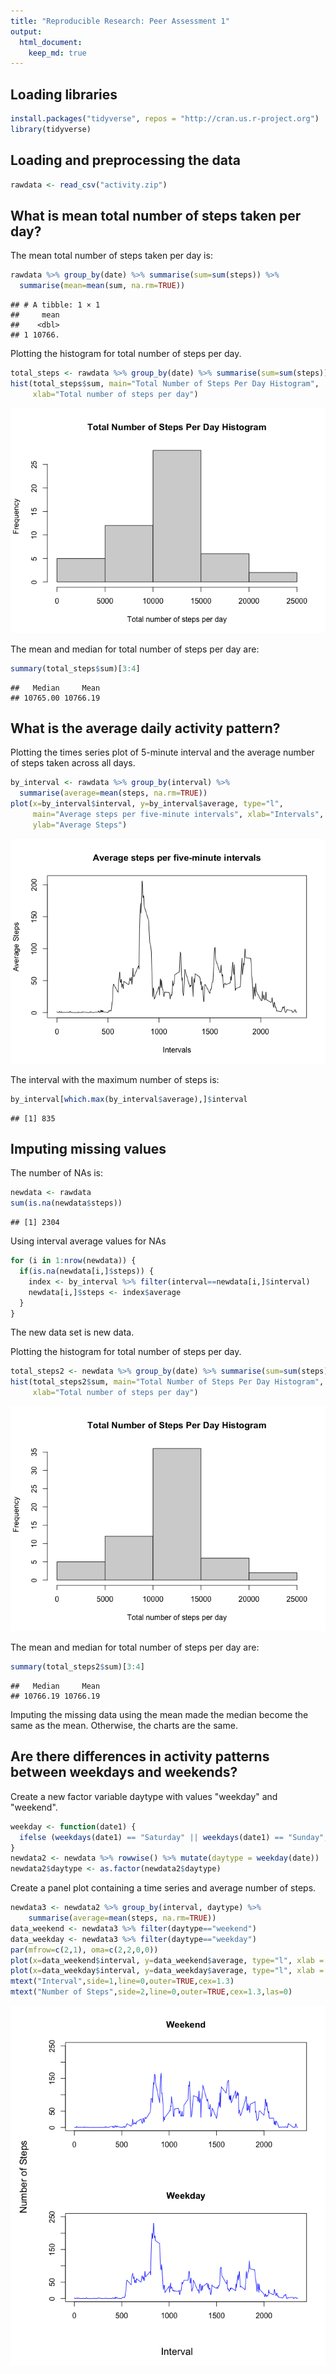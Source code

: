 ```yaml
---
title: "Reproducible Research: Peer Assessment 1"
output: 
  html_document: 
    keep_md: true
---
```



## Loading libraries

```r
install.packages("tidyverse", repos = "http://cran.us.r-project.org")
library(tidyverse)
```


## Loading and preprocessing the data

```r
rawdata <- read_csv("activity.zip")
```


## What is mean total number of steps taken per day?
The mean total number of steps taken per day is:

```r
rawdata %>% group_by(date) %>% summarise(sum=sum(steps)) %>%
  summarise(mean=mean(sum, na.rm=TRUE))
```

```
## # A tibble: 1 × 1
##     mean
##    <dbl>
## 1 10766.
```

Plotting the histogram for total number of steps per day.

```r
total_steps <- rawdata %>% group_by(date) %>% summarise(sum=sum(steps))
hist(total_steps$sum, main="Total Number of Steps Per Day Histogram",
     xlab="Total number of steps per day")
```

![](PA1_files/figure-html/unnamed-chunk-2-1.png)<!-- -->

The mean and median for total number of steps per day are:

```r
summary(total_steps$sum)[3:4]
```

```
##   Median     Mean 
## 10765.00 10766.19
```


## What is the average daily activity pattern?
Plotting the times series plot of 5-minute interval and the average number of steps taken across all days.

```r
by_interval <- rawdata %>% group_by(interval) %>%
  summarise(average=mean(steps, na.rm=TRUE)) 
plot(x=by_interval$interval, y=by_interval$average, type="l", 
     main="Average steps per five-minute intervals", xlab="Intervals",
     ylab="Average Steps")
```

![](PA1_files/figure-html/unnamed-chunk-4-1.png)<!-- -->

The interval with the maximum number of steps is:

```r
by_interval[which.max(by_interval$average),]$interval
```

```
## [1] 835
```


## Imputing missing values
The number of NAs is:

```r
newdata <- rawdata
sum(is.na(newdata$steps))
```

```
## [1] 2304
```

Using interval average values for NAs

```r
for (i in 1:nrow(newdata)) {
  if(is.na(newdata[i,]$steps)) {
    index <- by_interval %>% filter(interval==newdata[i,]$interval)
    newdata[i,]$steps <- index$average
  }
}
```
The new data set is new data.

Plotting the histogram for total number of steps per day.

```r
total_steps2 <- newdata %>% group_by(date) %>% summarise(sum=sum(steps))
hist(total_steps2$sum, main="Total Number of Steps Per Day Histogram",
     xlab="Total number of steps per day")
```

![](PA1_files/figure-html/unnamed-chunk-8-1.png)<!-- -->

The mean and median for total number of steps per day are:

```r
summary(total_steps2$sum)[3:4]
```

```
##   Median     Mean 
## 10766.19 10766.19
```

Imputing the missing data using the mean made the median become the same as the mean. Otherwise, the charts are the same.


## Are there differences in activity patterns between weekdays and weekends?
Create a new factor variable daytype with values "weekday" and "weekend".

```r
weekday <- function(date1) {
  ifelse (weekdays(date1) == "Saturday" || weekdays(date1) == "Sunday","weekend","weekday")
}
newdata2 <- newdata %>% rowwise() %>% mutate(daytype = weekday(date))
newdata2$daytype <- as.factor(newdata2$daytype)
```

Create a panel plot containing a time series and average number of steps.

```r
newdata3 <- newdata2 %>% group_by(interval, daytype) %>%
    summarise(average=mean(steps, na.rm=TRUE)) 
data_weekend <- newdata3 %>% filter(daytype=="weekend")
data_weekday <- newdata3 %>% filter(daytype=="weekday")
par(mfrow=c(2,1), oma=c(2,2,0,0))
plot(x=data_weekend$interval, y=data_weekend$average, type="l", xlab = "", ylab="", col="blue", main="Weekend", ylim=c(0, 250))
plot(x=data_weekday$interval, y=data_weekday$average, type="l", xlab = "", ylab="", col="blue", main="Weekday", ylim=c(0, 250))
mtext("Interval",side=1,line=0,outer=TRUE,cex=1.3)
mtext("Number of Steps",side=2,line=0,outer=TRUE,cex=1.3,las=0)
```

![](PA1_files/figure-html/unnamed-chunk-11-1.png)<!-- -->





